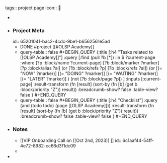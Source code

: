 tags:: project page
icon:: 📂

-
- ### Project Meta
  id:: 65201041-bac2-4cdc-9be1-b6562561e5ad
	- DONE #project [[#OLSP Academy]]
	- query-table:: false
	  #+BEGIN_QUERY
	  {:title [:h4 "Tasks related to [[OLSP Academy]]"]
	  :query [:find (pull ?b [*])
	       :in $ ?current-page
	       :where
	       [?p :block/name ?current-page]
	       [?b :block/marker ?marker]
	  [?p :block/alias ?al]
	  (or [?b :block/refs ?p] [?b :block/refs ?al])
	  (or
	       [(= "NOW" ?marker)]
	       [(= "DOING" ?marker)]
	       [(= "WAITING" ?marker)]
	       [(= "LATER" ?marker)]
	  )
	  (not [?b :block/page ?p])
	  ]
	  :inputs [:current-page]
	    :result-transform (fn [result]
	                        (sort-by (fn [b]
	                                   (get b :block/priority "Z")) result))
	    :breadcrumb-show? false
	    :table-view? false
	  }
	  #+END_QUERY
	- query-table:: false
	  #+BEGIN_QUERY
	  {:title [:h4 "Checklist"]
	  :query (and (todo todo) (page [[OLSP Academy]]))
	    :result-transform (fn [result]
	                        (sort-by (fn [b]
	                                   (get b :block/priority "Z")) result))
	    :breadcrumb-show? false
	    :table-view? false
	  }
	  #+END_QUERY
- ### Notes
	- [[VIP Onboarding Call on [[Oct 2nd, 2023]] ]]
	  id:: 6c1aaf44-54ff-4e72-8982-cc66d3f1dc09
	-
-